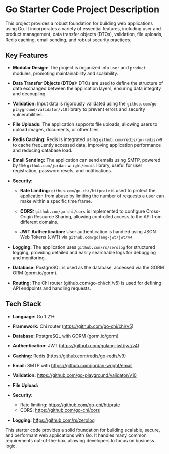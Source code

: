 # Go Starter Code Project Description

This project provides a robust foundation for building web applications using Go. It incorporates a variety of essential features, including user and product management, data transfer objects (DTOs), validation, file uploads, Redis caching, email sending, and robust security practices.

## Key Features

* **Modular Design:** The project is organized into `user` and `product` modules, promoting maintainability and scalability.

* **Data Transfer Objects (DTOs):** DTOs are used to define the structure of data exchanged between the application layers, ensuring data integrity and decoupling.

* **Validation:** Input data is rigorously validated using the `github.com/go-playground/validator/v10` library to prevent errors and security vulnerabilities.

* **File Uploads:** The application supports file uploads, allowing users to upload images, documents, or other files.

* **Redis Caching:** Redis is integrated using `github.com/redis/go-redis/v9` to cache frequently accessed data, improving application performance and reducing database load.

* **Email Sending:** The application can send emails using SMTP, powered by the `github.com/jordan-wright/email` library, useful for user registration, password resets, and notifications.

* **Security:**

    * **Rate Limiting:** `github.com/go-chi/httprate` is used to protect the application from abuse by limiting the number of requests a user can make within a specific time frame.

    * **CORS:** `github.com/go-chi/cors` is implemented to configure Cross-Origin Resource Sharing, allowing controlled access to the API from different domains.

    * **JWT Authentication:** User authentication is handled using JSON Web Tokens (JWT) via `github.com/golang-jwt/jwt/v4`.

* **Logging:** The application uses `github.com/rs/zerolog` for structured logging, providing detailed and easily searchable logs for debugging and monitoring.

* **Database:** PostgreSQL is used as the database, accessed via the GORM ORM (gorm.io/gorm).

* **Routing:** The Chi router (github.com/go-chi/chi/v5) is used for defining API endpoints and handling requests.

## Tech Stack

* **Language:** Go 1.21+

* **Framework:** Chi router (https://github.com/go-chi/chi/v5)

* **Database:** PostgreSQL with GORM (gorm.io/gorm)

* **Authentication:** JWT (https://github.com/golang-jwt/jwt/v4)

* **Caching:** Redis (https://github.com/redis/go-redis/v9)

* **Email:** SMTP with https://github.com/jordan-wright/email

* **Validation:** https://github.com/go-playground/validator/v10

* **File Upload:**

* **Security:**

    * Rate limiting: https://github.com/go-chi/httprate
    * CORS: https://github.com/go-chi/cors

* **Logging:** https://github.com/rs/zerolog

This starter code provides a solid foundation for building scalable, secure, and performant web applications with Go. It handles many common requirements out-of-the-box, allowing developers to focus on business logic.
